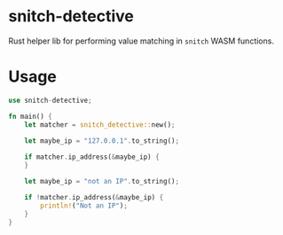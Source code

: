 snitch-detective
================

Rust helper lib for performing value matching in `snitch` WASM functions.

# Usage
```rust
use snitch-detective;

fn main() {
    let matcher = snitch_detective::new();
    
    let maybe_ip = "127.0.0.1".to_string();

    if matcher.ip_address(&maybe_ip) {
    }

    let maybe_ip = "not an IP".to_string();

    if !matcher.ip_address(&maybe_ip) {
        println!("Not an IP");
    }
} 
```
